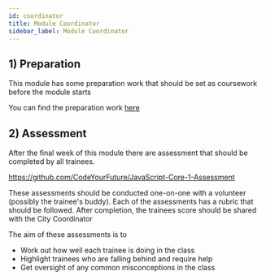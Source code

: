```yaml
---
id: coordinator
title: Module Coordinator
sidebar_label: Module Coordinator
---
```


## 1) Preparation

This module has some preparation work that should be set as coursework before the module starts

You can find the preparation work [here](./preparation)

## 2) Assessment

After the final week of this module there are assessment that should be completed by all trainees.

https://github.com/CodeYourFuture/JavaScript-Core-1-Assessment

These assessments should be conducted one-on-one with a volunteer (possibly the trainee's buddy). Each of the assessments has a rubric that should be followed. After completion, the trainees score should be shared with the City Coordinator

The aim of these assessments is to

- Work out how well each trainee is doing in the class
- Highlight trainees who are falling behind and require help
- Get oversight of any common misconceptions in the class
